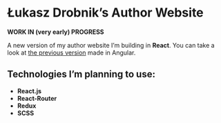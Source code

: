 # Łukasz Drobnik’s Author Website

**WORK IN (very early) PROGRESS**

A new version of my author website I’m building in **React**. You can take a look at  [the previous version](https://github.com/ldrobnik/drobnik.co) made in Angular.

## Technologies I’m planning to use:

* **React.js**
* **React-Router**
* **Redux**
* **SCSS**